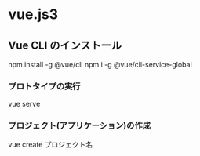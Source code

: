 # vue.js3

## Vue CLI のインストール

npm install -g @vue/cli
npm i -g @vue/cli-service-global

### プロトタイプの実行

vue serve

### プロジェクト(アプリケーション)の作成

vue create プロジェクト名

